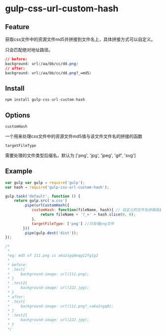 # gulp-css-url-custom-hash

## Feature

获取css文件中的资源文件md5并拼接到文件名上，具体拼接方式可以自定义。

只会匹配绝对地址路径。

```css
// before:
background: url(/aa/bb/cc/dd.png)
// after:
background: url(/aa/bb/cc/dd.png?_=md5)
```

## Install

```java
npm install gulp-css-url-custom-hash
```

## Options

`customHash`

一个用来处理css文件中的资源文件md5值与该文件文件名的拼接的函数

`targetFileType`

需要处理的文件类型后缀名，默认为 ['png', 'jpg', 'jpeg', 'gif', 'svg']

## Example

```javascript
var gulp var gulp = require('gulp');
var hash = require('gulp-css-url-custom-hash');

gulp.task('default', function () {
    return gulp.src('a.css')
        .pipe(urlCustomHash({
            customHash: function(fileName, hash){ // 自定义的文件名拼接函数
                return fileName + '?_=' + hash.slice(0, 8);
            },
            targetFileType: ['png'] //只处理png文件
        }))
        .pipe(gulp.dest('dist'));
});

/*
 *
 *eg: md5 of 111.png is a6a2sgq0wqg12fg1g2
 *
 * before: 
 * .test{
 *     background-image: url(111.png);
 * }
 * .test2{
 *     background-image: url(222.jpg);
 * }
 * after:
 * .test{
 *     background-image: url(111.png?_=a6a2sgq0);
 * }
 * .test2{
 *     background-image: url(222.jpg);
 * }
 */
```

